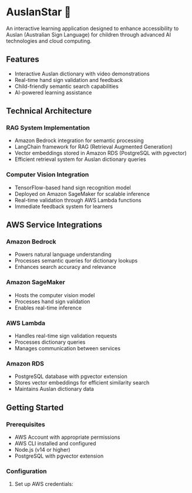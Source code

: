# AuslanStar 🌟

An interactive learning application designed to enhance accessibility to Auslan (Australian Sign Language) for children through advanced AI technologies and cloud computing.

## Features
- Interactive Auslan dictionary with video demonstrations
- Real-time hand sign validation and feedback
- Child-friendly semantic search capabilities
- AI-powered learning assistance

## Technical Architecture

### RAG System Implementation
- Amazon Bedrock integration for semantic processing
- LangChain framework for RAG (Retrieval Augmented Generation)
- Vector embeddings stored in Amazon RDS (PostgreSQL with pgvector)
- Efficient retrieval system for Auslan dictionary queries

### Computer Vision Integration
- TensorFlow-based hand sign recognition model
- Deployed on Amazon SageMaker for scalable inference
- Real-time validation through AWS Lambda functions
- Immediate feedback system for learners

## AWS Service Integrations

### Amazon Bedrock
- Powers natural language understanding
- Processes semantic queries for dictionary lookups
- Enhances search accuracy and relevance

### Amazon SageMaker
- Hosts the computer vision model
- Processes hand sign validation
- Enables real-time inference

### AWS Lambda
- Handles real-time sign validation requests
- Processes dictionary queries
- Manages communication between services

### Amazon RDS
- PostgreSQL database with pgvector extension
- Stores vector embeddings for efficient similarity search
- Maintains Auslan dictionary data

## Getting Started

### Prerequisites
- AWS Account with appropriate permissions
- AWS CLI installed and configured
- Node.js (v14 or higher)
- PostgreSQL with pgvector extension

### Configuration
1. Set up AWS credentials:
